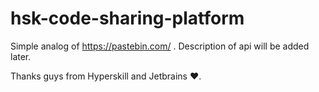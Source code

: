 ﻿# hsk-code-sharing-platform

Simple analog of https://pastebin.com/ .
Description of api will be added later.


Thanks guys from Hyperskill and Jetbrains :heart:.

